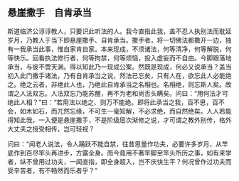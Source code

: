 ##  悬崖撒手　自肯承当

斯道临济公谆谆教人，只要识此听法的人。我今直指此我，盖不忍人执别法而耽延岁月，乃教人于当下即悬崖撒手、自肯承当。撒手者，将一切佛法都撒开一边，独有一我承当此事，惟自家肯自家。本来现成，不须诸法，何等清净，何等解脱，何等快乐。回看执法修行者，何等拘禁，何等烦恼，投入虚妄而不自由。今脚跟落地承当，与彼不啻天渊。得以知此乃一现成公案。然既是现成，何必又说承当？盖当初入此门撒手诸法，乃有自肯承当之说，然法已忘矣，只有人在，欲忘此人必能绝之。绝之云者，非绝此人也，乃绝此自肯承当之名相也。名相绝，则忘斯人矣。故谓之人法双忘。人法双忘乃能苏醒，再不为老和尚舌头瞒矣。问曰：“用何法才可绝此人相？”曰：“若用法以绝之、则万不能绝。即将此承当之我，百不思，百不会，如木如石，而兀然忘缘，不可生一毫知解，不必求绝，而自然绝矣。人人若能得知此我，一入便是悬崖撒手，不是阶级层次渐修之说，才可谓之教外别传，格外大丈夫之授受相传，岂可轻视？

问曰：“闻老人说法，令人踊跃不能自禁，往昔思量作功夫，必要许多岁月，从竿底作到百尽竿头再进步，方露全身。而今竟用不著竿脚至竿头所历之事，如有来学者，纵不曾用过功夫，一闻直指，即全身超入，岂不庆快生平？何况曾作过功夫而受辛苦者，有不畅然而乐者乎？”
